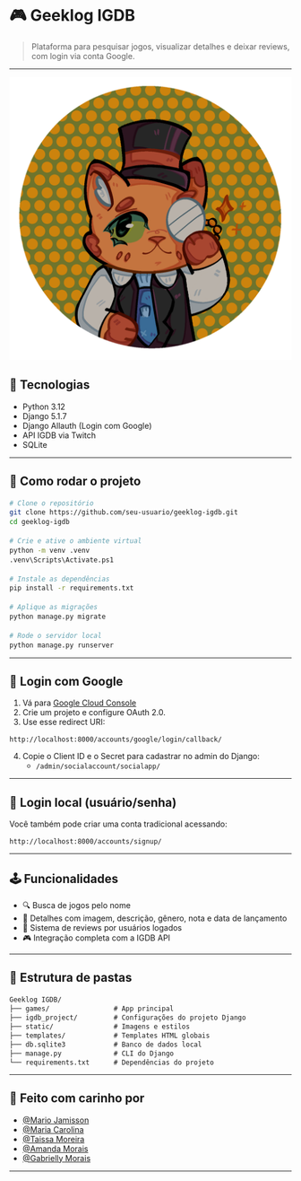 # 🎮 Geeklog IGDB

> Plataforma para pesquisar jogos, visualizar detalhes e deixar reviews, com login via conta Google.

---

![Logo do Projeto][def]
## 🔧 Tecnologias
- Python 3.12
- Django 5.1.7
- Django Allauth (Login com Google)
- API IGDB via Twitch
- SQLite

---

## 🚀 Como rodar o projeto

```bash
# Clone o repositório
git clone https://github.com/seu-usuario/geeklog-igdb.git
cd geeklog-igdb

# Crie e ative o ambiente virtual
python -m venv .venv
.venv\Scripts\Activate.ps1

# Instale as dependências
pip install -r requirements.txt

# Aplique as migrações
python manage.py migrate

# Rode o servidor local
python manage.py runserver
```

---

## 🔐 Login com Google

1. Vá para [Google Cloud Console](https://console.cloud.google.com)
2. Crie um projeto e configure OAuth 2.0.
3. Use esse redirect URI:
```
http://localhost:8000/accounts/google/login/callback/
```
4. Copie o Client ID e o Secret para cadastrar no admin do Django:
   - `/admin/socialaccount/socialapp/`

---

## 👤 Login local (usuário/senha)

Você também pode criar uma conta tradicional acessando:
```
http://localhost:8000/accounts/signup/
```

---

## 🕹 Funcionalidades

- 🔍 Busca de jogos pelo nome
- 🧠 Detalhes com imagem, descrição, gênero, nota e data de lançamento
- 📝 Sistema de reviews por usuários logados
- 🎮 Integração completa com a IGDB API

---

## 📂 Estrutura de pastas

```
Geeklog IGDB/
├── games/                # App principal
├── igdb_project/         # Configurações do projeto Django
├── static/               # Imagens e estilos
├── templates/            # Templates HTML globais
├── db.sqlite3            # Banco de dados local
├── manage.py             # CLI do Django
└── requirements.txt      # Dependências do projeto
```

---

## 🤝 Feito com carinho por

- [@Mario Jamisson](https://github.com/MarioJamisson)
- [@Maria Carolina](https://github.com/carolina03-ui)
- [@Taissa Moreira](https://github.com/T-more-create)
- [@Amanda Morais](https://github.com/Mandysan123)
- [@Gabrielly Morais](https://github.com/gabrielymorais)

---

[def]: logo.png